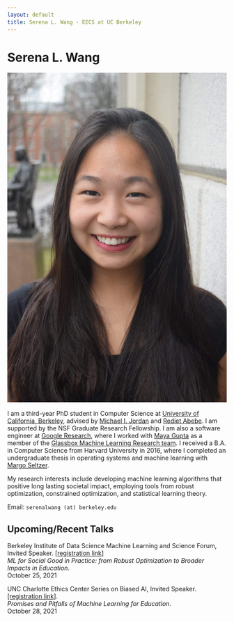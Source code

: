 ```yaml
---
layout: default
title: Serena L. Wang - EECS at UC Berkeley
---
```

	
	
# Serena L. Wang 

<img src="img/serena.jpg" alt="Photo" class="rightside_image">

I am a third-year PhD student in Computer Science at [University of California, Berkeley](https://eecs.berkeley.edu/), advised by [Michael I. Jordan](https://people.eecs.berkeley.edu/~jordan/) and [Rediet Abebe](https://www.redietabebe.com/). I am supported by the NSF Graduate Research Fellowship. I am also a software engineer at [Google Research](https://research.google/people/SerenaLutongWang/), where I worked with [Maya Gupta](https://mayagupta.org/) as a member of the [Glassbox Machine Learning Research team](https://www.technologyreview.com/2015/11/05/165175/google-tries-to-make-machine-learning-a-little-more-human/). I received a B.A. in Computer Science from Harvard University in 2016, where I completed an undergraduate thesis in operating systems and machine learning with [Margo Seltzer](https://www.seltzer.com/margo/).

My research interests include developing machine learning algorithms that positive long lasting societal impact, employing tools from robust optimization, constrained optimization, and statistical learning theory.
			
Email: `serenalwang (at) berkeley.edu`

## Upcoming/Recent Talks

Berkeley Institute of Data Science Machine Learning and Science Forum, Invited Speaker. [[registration link]](https://bids.berkeley.edu/events/machine-learning-and-science-forum-2021-1025)
<br>*ML for Social Good in Practice: from Robust Optimization to Broader Impacts in Education*.
<br>October 25, 2021

UNC Charlotte Ethics Center Series on Biased AI, Invited Speaker. [[registration link]](https://ethics.charlotte.edu/news-events/serena-wang-promises-and-pitfalls-machine-learning-education). 
<br>*Promises and Pitfalls of Machine Learning for Education*.
<br>October 28, 2021




